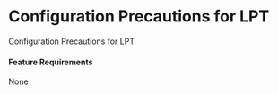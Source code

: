 Configuration Precautions for LPT
=================================

Configuration Precautions for LPT

#### Feature Requirements

None